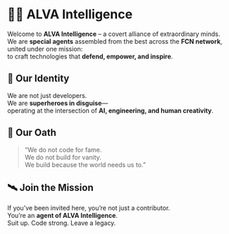 # 🕵️‍♂️ ALVA Intelligence  

Welcome to **ALVA Intelligence** – a covert alliance of extraordinary minds.  
We are **special agents** assembled from the best across the **FCN network**, united under one mission:  
to craft technologies that **defend, empower, and inspire**.  


## 🌌 Our Identity  
We are not just developers.  
We are **superheroes in disguise**—  
operating at the intersection of **AI, engineering, and human creativity**.  

## 🎯 Our Oath  
> “We do not code for fame.  
> We do not build for vanity.  
> We build because the world needs us to.”  

## 🛰️ Join the Mission  
If you’ve been invited here, you’re not just a contributor.  
You’re an **agent of ALVA Intelligence**.  
Suit up. Code strong. Leave a legacy.  

